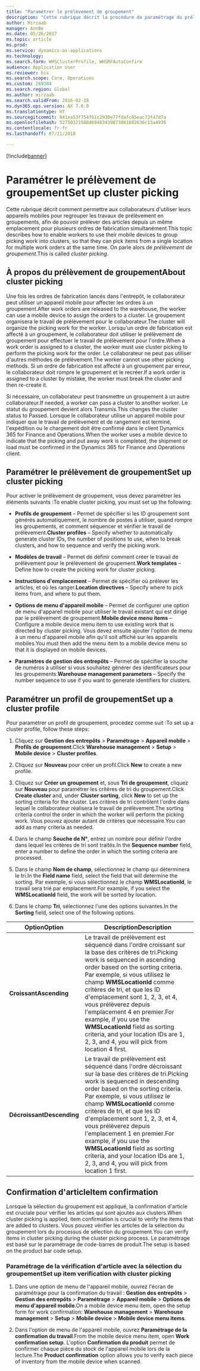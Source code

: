 ```yaml
---
title: "Paramétrer le prélèvement de groupement"
description: "Cette rubrique décrit la procédure de paramétrage du prélèvement de groupement et comment appliquer la confirmation d'article avec le prélèvement de groupement."
author: Mirzaab
manager: AnnBe
ms.date: 05/26/2017
ms.topic: article
ms.prod: 
ms.service: dynamics-ax-applications
ms.technology: 
ms.search.form: WHSClusterProfile, WHSRFAutoConfirm
audience: Application User
ms.reviewer: bis
ms.search.scope: Core, Operations
ms.custom: 269384
ms.search.region: Global
ms.author: mirzaab
ms.search.validFrom: 2016-02-28
ms.dyn365.ops.version: AX 7.0.0
ms.translationtype: HT
ms.sourcegitcommit: 841ea53f754f61c2930e77fdafc85eac72f47d7a
ms.openlocfilehash: 52750321588d69483439873861682636c13a4936
ms.contentlocale: fr-fr
ms.lasthandoff: 07/21/2018

---
```


[!include[banner](../includes/banner.md)]

# <a name="set-up-cluster-picking"></a><span data-ttu-id="a984e-103">Paramétrer le prélèvement de groupement</span><span class="sxs-lookup"><span data-stu-id="a984e-103">Set up cluster picking</span></span>

<span data-ttu-id="a984e-104">Cette rubrique décrit comment permettre aux collaborateurs d'utiliser leurs appareils mobiles pour regrouper les travaux de prélèvement en groupements, afin de pouvoir prélever des articles depuis un même emplacement pour plusieurs ordres de fabrication simultanément.</span><span class="sxs-lookup"><span data-stu-id="a984e-104">This topic describes how to enable workers to use their mobile devices to group picking work into clusters, so that they can pick items from a single location for multiple work orders at the same time.</span></span> <span data-ttu-id="a984e-105">On parle alors de *prélèvement de groupement*.</span><span class="sxs-lookup"><span data-stu-id="a984e-105">This is called *cluster picking*.</span></span>

## <a name="about-cluster-picking"></a><span data-ttu-id="a984e-106">À propos du prélèvement de groupement</span><span class="sxs-lookup"><span data-stu-id="a984e-106">About cluster picking</span></span>

<span data-ttu-id="a984e-107">Une fois les ordres de fabrication lancés dans l'entrepôt, le collaborateur peut utiliser un appareil mobile pour affecter les ordres à un groupement.</span><span class="sxs-lookup"><span data-stu-id="a984e-107">After work orders are released to the warehouse, the worker can use a mobile device to assign the orders to a cluster.</span></span> <span data-ttu-id="a984e-108">Le groupement organisera le travail de prélèvement pour le collaborateur.</span><span class="sxs-lookup"><span data-stu-id="a984e-108">The cluster will organize the picking work for the worker.</span></span> <span data-ttu-id="a984e-109">Lorsqu'un ordre de fabrication est affecté à un groupement, le collaborateur doit utiliser le prélèvement de groupement pour effectuer le travail de prélèvement pour l'ordre.</span><span class="sxs-lookup"><span data-stu-id="a984e-109">When a work order is assigned to a cluster, the worker must use cluster picking to perform the picking work for the order.</span></span> <span data-ttu-id="a984e-110">Le collaborateur ne peut pas utiliser d'autres méthodes de prélèvement.</span><span class="sxs-lookup"><span data-stu-id="a984e-110">The worker cannot use other picking methods.</span></span> <span data-ttu-id="a984e-111">Si un ordre de fabrication est affecté à un groupement par erreur, le collaborateur doit rompre le groupement et le recréer.</span><span class="sxs-lookup"><span data-stu-id="a984e-111">If a work order is assigned to a cluster by mistake, the worker must break the cluster and then re-create it.</span></span>

<span data-ttu-id="a984e-112">Si nécessaire, un collaborateur peut transmettre un groupement à un autre collaborateur.</span><span class="sxs-lookup"><span data-stu-id="a984e-112">If needed, a worker can pass a cluster to another worker.</span></span> <span data-ttu-id="a984e-113">Le statut du groupement devient alors Transmis.</span><span class="sxs-lookup"><span data-stu-id="a984e-113">This changes the cluster status to Passed.</span></span> <span data-ttu-id="a984e-114">Lorsque le collaborateur utilise un appareil mobile pour indiquer que le travail de prélèvement et de rangement est terminé, l'expédition ou le chargement doit être confirmé dans le client Dynamics 365 for Finance and Operations.</span><span class="sxs-lookup"><span data-stu-id="a984e-114">When the worker uses a mobile device to indicate that the picking and put away work is completed, the shipment or load must be confirmed in the Dynamics 365 for Finance and Operations client.</span></span>

## <a name="set-up-cluster-picking"></a><span data-ttu-id="a984e-115">Paramétrer le prélèvement de groupement</span><span class="sxs-lookup"><span data-stu-id="a984e-115">Set up cluster picking</span></span>

<span data-ttu-id="a984e-116">Pour activer le prélèvement de groupement, vous devez paramétrer les éléments suivants :</span><span class="sxs-lookup"><span data-stu-id="a984e-116">To enable cluster picking, you must set up the following:</span></span>

-   <span data-ttu-id="a984e-117">**Profils de groupement** – Permet de spécifier si les ID groupement sont générés automatiquement, le nombre de postes à utiliser, quand rompre les groupements, et comment séquencer et vérifier le travail de prélèvement.</span><span class="sxs-lookup"><span data-stu-id="a984e-117">**Cluster profiles** – Specify whether to automatically generate cluster IDs, the number of positions to use, when to break clusters, and how to sequence and verify the picking work.</span></span>

-   <span data-ttu-id="a984e-118">**Modèles de travail** – Permet de définir comment créer le travail de prélèvement pour le prélèvement de groupement.</span><span class="sxs-lookup"><span data-stu-id="a984e-118">**Work templates** – Define how to create the picking work for cluster picking.</span></span>

-   <span data-ttu-id="a984e-119">**Instructions d'emplacement** – Permet de spécifier où prélever les articles, et où les ranger.</span><span class="sxs-lookup"><span data-stu-id="a984e-119">**Location directives** – Specify where to pick items from, and where to put them.</span></span>

-   <span data-ttu-id="a984e-120">**Options de menu d'appareil mobile** – Permet de configurer une option de menu d'appareil mobile pour utiliser le travail existant qui est dirigé par le prélèvement de groupement.</span><span class="sxs-lookup"><span data-stu-id="a984e-120">**Mobile device menu items** – Configure a mobile device menu item to use existing work that is directed by cluster picking.</span></span> <span data-ttu-id="a984e-121">Vous devez ensuite ajouter l'option de menu à un menu d'appareil mobile afin qu'il soit affiché sur les appareils mobiles.</span><span class="sxs-lookup"><span data-stu-id="a984e-121">You must then add the menu item to a mobile device menu so that it is displayed on mobile devices.</span></span>

-   <span data-ttu-id="a984e-122">**Paramètres de gestion des entrepôts** – Permet de spécifier la souche de numéros à utiliser si vous souhaitez générer des identificateurs pour les groupements.</span><span class="sxs-lookup"><span data-stu-id="a984e-122">**Warehouse management parameters** – Specify the number sequence to use if you want to generate identifiers for clusters.</span></span>

## <a name="set-up-a-cluster-profile"></a><span data-ttu-id="a984e-123">Paramétrer un profil de groupement</span><span class="sxs-lookup"><span data-stu-id="a984e-123">Set up a cluster profile</span></span>

<span data-ttu-id="a984e-124">Pour paramétrer un profil de groupement, procédez comme suit :</span><span class="sxs-lookup"><span data-stu-id="a984e-124">To set up a cluster profile, follow these steps:</span></span>

1.  <span data-ttu-id="a984e-125">Cliquez sur **Gestion des entrepôts** \> **Paramétrage** \> **Appareil mobile** \> **Profils de groupement**.</span><span class="sxs-lookup"><span data-stu-id="a984e-125">Click **Warehouse management** \> **Setup** \> **Mobile device** \> **Cluster profiles**.</span></span>

2.  <span data-ttu-id="a984e-126">Cliquez sur **Nouveau** pour créer un profil.</span><span class="sxs-lookup"><span data-stu-id="a984e-126">Click **New** to create a new profile.</span></span>

3.  <span data-ttu-id="a984e-127">Cliquez sur **Créer un groupement** et, sous **Tri de groupement**, cliquez sur **Nouveau** pour paramétrer les critères de tri du groupement.</span><span class="sxs-lookup"><span data-stu-id="a984e-127">Click **Create cluster** and, under **Cluster sorting**, click **New** to set up the sorting criteria for the cluster.</span></span> <span data-ttu-id="a984e-128">Les critères de tri contrôlent l'ordre dans lequel le collaborateur réalisera le travail de prélèvement.</span><span class="sxs-lookup"><span data-stu-id="a984e-128">The sorting criteria control the order in which the worker will perform the picking work.</span></span> <span data-ttu-id="a984e-129">Vous pouvez ajouter autant de critères que nécessaire.</span><span class="sxs-lookup"><span data-stu-id="a984e-129">You can add as many criteria as needed.</span></span>

4.  <span data-ttu-id="a984e-130">Dans le champ **Souche de N°**, entrez un nombre pour définir l'ordre dans lequel les critères de tri sont traités.</span><span class="sxs-lookup"><span data-stu-id="a984e-130">In the **Sequence number** field, enter a number to define the order in which the sorting criteria are processed.</span></span>

5.  <span data-ttu-id="a984e-131">Dans le champ **Nom de champ**, sélectionnez le champ qui déterminera le tri.</span><span class="sxs-lookup"><span data-stu-id="a984e-131">In the **Field name** field, select the field that will determine the sorting.</span></span> <span data-ttu-id="a984e-132">Par exemple, si vous sélectionnez le champ **WMSLocationId**, le travail sera trié par emplacement.</span><span class="sxs-lookup"><span data-stu-id="a984e-132">For example, if you select the **WMSLocationId** field, the work will be sorted by location.</span></span>

6.  <span data-ttu-id="a984e-133">Dans le champ **Tri**, sélectionnez l'une des options suivantes.</span><span class="sxs-lookup"><span data-stu-id="a984e-133">In the **Sorting** field, select one of the following options.</span></span>

| <span data-ttu-id="a984e-134">**Option**</span><span class="sxs-lookup"><span data-stu-id="a984e-134">**Option**</span></span>     | <span data-ttu-id="a984e-135">**Description**</span><span class="sxs-lookup"><span data-stu-id="a984e-135">**Description**</span></span>                                                                                                                                                                                                                    |
|----------------|------------------------------------------------------------------------------------------------------------------------------------------------------------------------------------------------------------------------------------|
| <span data-ttu-id="a984e-136">**Croissant**</span><span class="sxs-lookup"><span data-stu-id="a984e-136">**Ascending**</span></span>  | <span data-ttu-id="a984e-137">Le travail de prélèvement est séquencé dans l'ordre croissant sur la base des critères de tri.</span><span class="sxs-lookup"><span data-stu-id="a984e-137">Picking work is sequenced in ascending order based on the sorting criteria.</span></span> <span data-ttu-id="a984e-138">Par exemple, si vous utilisez le champ **WMSLocationId** comme critères de tri, et que les ID d'emplacement sont 1, 2, 3, et 4, vous prélèverez depuis l'emplacement 4 en premier.</span><span class="sxs-lookup"><span data-stu-id="a984e-138">For example, if you use the **WMSLocationId** field as sorting criteria, and your location IDs are 1, 2, 3, and 4, you will pick from location 4 first.</span></span> |
| <span data-ttu-id="a984e-139">**Décroissant**</span><span class="sxs-lookup"><span data-stu-id="a984e-139">**Descending**</span></span> | <span data-ttu-id="a984e-140">Le travail de prélèvement est séquencé dans l'ordre décroissant sur la base des critères de tri.</span><span class="sxs-lookup"><span data-stu-id="a984e-140">Picking work is sequenced in descending order based on the sorting criteria.</span></span> <span data-ttu-id="a984e-141">Par exemple, si vous utilisez le champ **WMSLocationId** comme critères de tri, et que les ID d'emplacement sont 1, 2, 3, et 4, vous prélèverez depuis l'emplacement 1 en premier.</span><span class="sxs-lookup"><span data-stu-id="a984e-141">For example, if you use the **WMSLocationId** field as sorting criteria, and your location IDs are 1, 2, 3, and 4, you will pick from location 1 first.</span></span> |

## <a name="item-confirmation"></a><span data-ttu-id="a984e-142">Confirmation d'article</span><span class="sxs-lookup"><span data-stu-id="a984e-142">Item confirmation</span></span>

<span data-ttu-id="a984e-143">Lorsque la sélection du groupement est appliqué, la confirmation d'article est cruciale pour vérifier les articles qui sont ajoutés aux clusters.</span><span class="sxs-lookup"><span data-stu-id="a984e-143">When cluster picking is applied, item confirmation is crucial to verify the items that are added to clusters.</span></span> <span data-ttu-id="a984e-144">Vous pouvez vérifier les articles de la sélection du groupement lors du processus de sélection du groupement.</span><span class="sxs-lookup"><span data-stu-id="a984e-144">You can verify items in cluster picking during the cluster picking process.</span></span> <span data-ttu-id="a984e-145">Le paramétrage est basé sur le paramétrage de code-barres de produit.</span><span class="sxs-lookup"><span data-stu-id="a984e-145">The setup is based on the product bar code setup.</span></span>

### <a name="set-up-item-verification-with-cluster-picking"></a><span data-ttu-id="a984e-146">Paramétrage de la vérification d'article avec la sélection du groupement</span><span class="sxs-lookup"><span data-stu-id="a984e-146">Set up item verification with cluster picking</span></span>

1.  <span data-ttu-id="a984e-147">Dans une option de menu de l'appareil mobile, ouvrez l'écran de paramétrage pour la confirmation du travail : **Gestion des entrepôts** \> **Gestion des entrepôts** \> **Paramétrage** \> **Appareil mobile** \> **Options de menu d'appareil mobile**.</span><span class="sxs-lookup"><span data-stu-id="a984e-147">On a mobile device menu item, open the setup form for work confirmation: **Warehouse management** \> **Warehouse management** \> **Setup** \> **Mobile device** \> **Mobile device menu items**.</span></span>

2.  <span data-ttu-id="a984e-148">Dans l'option de menu de l'appareil mobile, ouvrez **Paramétrage de la confirmation du travail**.</span><span class="sxs-lookup"><span data-stu-id="a984e-148">From the mobile device menu item, open **Work confirmation setup**.</span></span> <span data-ttu-id="a984e-149">L'option **Confirmation du produit** permet de confirmer chaque pièce du stock de l'appareil mobile lors de la lecture.</span><span class="sxs-lookup"><span data-stu-id="a984e-149">The **Product confirmation** option allows you to verify each piece of inventory from the mobile device when scanned.</span></span>

